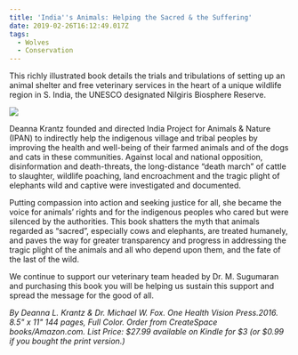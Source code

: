 ```yaml
---
title: 'India''s Animals: Helping the Sacred & the Suffering'
date: 2019-02-26T16:12:49.017Z
tags:
  - Wolves
  - Conservation
---
```

This richly illustrated book details the trials and tribulations of setting up an animal shelter and free veterinary services in the heart of a unique wildlife region in S. India, the UNESCO designated Nilgiris Biosphere Reserve.

![](/img/flute_dogs_ipan.jpg)

Deanna Krantz founded and directed India Project for Animals & Nature (IPAN) to indirectly help the indigenous village and tribal peoples by improving the health and well-being of their farmed animals and of the dogs and cats in these communities.  Against local and national opposition, disinformation and death-threats, the long-distance “death march” of cattle to slaughter, wildlife poaching, land encroachment and the tragic plight of elephants wild and captive were investigated and documented.

Putting compassion into action and seeking justice for all, she became the voice for animals’ rights and for the indigenous peoples who cared but were silenced by the authorities. This book shatters the myth that animals regarded as “sacred”, especially cows and elephants, are treated humanely, and paves the way for greater transparency and progress in addressing the tragic plight of the animals and all who depend upon them, and the fate of the last of the wild.

We continue to support our veterinary team headed by Dr. M. Sugumaran and purchasing this book you will be helping us sustain this support and spread the message for the good of all.

_By Deanna L. Krantz & Dr. Michael W. Fox. One Health Vision Press.2016.  8.5" x 11" 144 pages, Full Color. Order from CreateSpace books/Amazon.com. List Price: $27.99 available on Kindle for $3 (or $0.99 if you bought the print version.)_
